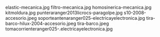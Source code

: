 elastic-mecanica.jpg
filtro-mecanica.jpg
homosinerica-mecanica.jpg
kitmoldura.jpg
punteraranger2013licrocs-paragolpe.jpg
s10-2008-accesorio.jpeg
soporteantenaranger025-electricayelectronica.jpg
tira-barco-hilux-2004-accesorio.jpeg
tira-barco.jpeg
tomacorrienteranger025-.electricayelectronica.jpg
